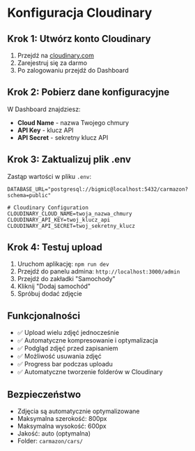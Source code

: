 # Konfiguracja Cloudinary

## Krok 1: Utwórz konto Cloudinary
1. Przejdź na [cloudinary.com](https://cloudinary.com)
2. Zarejestruj się za darmo
3. Po zalogowaniu przejdź do Dashboard

## Krok 2: Pobierz dane konfiguracyjne
W Dashboard znajdziesz:
- **Cloud Name** - nazwa Twojego chmury
- **API Key** - klucz API
- **API Secret** - sekretny klucz API

## Krok 3: Zaktualizuj plik .env
Zastąp wartości w pliku `.env`:

```env
DATABASE_URL="postgresql://bigmic@localhost:5432/carmazon?schema=public"

# Cloudinary Configuration
CLOUDINARY_CLOUD_NAME=twoja_nazwa_chmury
CLOUDINARY_API_KEY=twoj_klucz_api
CLOUDINARY_API_SECRET=twoj_sekretny_klucz
```

## Krok 4: Testuj upload
1. Uruchom aplikację: `npm run dev`
2. Przejdź do panelu admina: `http://localhost:3000/admin`
3. Przejdź do zakładki "Samochody"
4. Kliknij "Dodaj samochód"
5. Spróbuj dodać zdjęcie

## Funkcjonalności
- ✅ Upload wielu zdjęć jednocześnie
- ✅ Automatyczne kompresowanie i optymalizacja
- ✅ Podgląd zdjęć przed zapisaniem
- ✅ Możliwość usuwania zdjęć
- ✅ Progress bar podczas uploadu
- ✅ Automatyczne tworzenie folderów w Cloudinary

## Bezpieczeństwo
- Zdjęcia są automatycznie optymalizowane
- Maksymalna szerokość: 800px
- Maksymalna wysokość: 600px
- Jakość: auto (optymalna)
- Folder: `carmazon/cars/`
